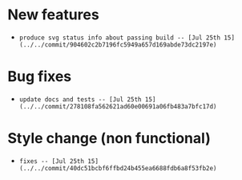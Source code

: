 
# New features

-     produce svg status info about passing build -- [Jul 25th 15](../../commit/904602c2b7196fc5949a657d169abde73dc2197e)

# Bug fixes

-     update docs and tests -- [Jul 25th 15](../../commit/278108fa562621ad60e00691a06fb483a7bfc17d)

# Style change (non functional)

-     fixes -- [Jul 25th 15](../../commit/40dc51bcbf6ffbd24b455ea6688fdb6a8f53fb2e)
